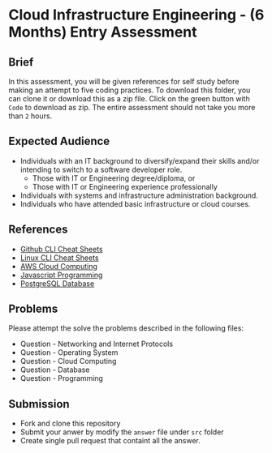 # Cloud Infrastructure Engineering - (6 Months) Entry Assessment

## Brief

In this assessment, you will be given references for self study before making an attempt to five coding practices. To download this folder, you can clone it or download this as a zip file. Click on the green button with `Code` to download as zip. The entire assessment should not take you more than `2` hours.

## Expected Audience

- Individuals with an IT background to diversify/expand their skills and/or intending to switch to a software developer role.
    - Those with IT or Engineering degree/diploma, or
    - Those with IT or Engineering experience professionally
- Individuals with systems and infrastructure administration background.
- Individuals who have attended basic infrastructure or cloud courses.

## References

- [Github CLI Cheat Sheets](https://education.github.com/git-cheat-sheet-education.pdf)
- [Linux CLI Cheat Sheets](https://cheatography.com/davechild/cheat-sheets/linux-command-line/)
- [AWS Cloud Computing](https://aws.amazon.com/what-is-cloud-computing/?nc1=f_cc)
- [Javascript Programming](https://www.tutorialspoint.com/javascript/index.htm)
- [PostgreSQL Database](https://www.tutorialspoint.com/postgresql/index.htm)

## Problems

Please attempt the solve the problems described in the following files:

- Question - Networking and Internet Protocols
- Question - Operating System
- Question - Cloud Computing
- Question - Database
- Question - Programming


## Submission

- Fork and clone this repository
- Submit your anwer by modify the `answer` file under `src` folder
- Create single pull request that containt all the answer.
